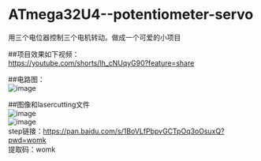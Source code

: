 # ATmega32U4--potentiometer-servo
用三个电位器控制三个电机转动。做成一个可爱的小项目  

##项目效果如下视频：  
https://youtube.com/shorts/lh_cNUqyG90?feature=share  

##电路图：  
![image](https://github.com/wenxiwei00/ATmega32U4--potentiometer-servo/assets/114196821/184dec57-472b-47ef-9a96-4766a6a46108)  

##图像和lasercutting文件  
![image](https://github.com/wenxiwei00/ATmega32U4--potentiometer-servo/assets/114196821/6df534b6-ec9c-486e-a833-599057849a49)  
![image](https://github.com/wenxiwei00/ATmega32U4--potentiometer-servo/assets/114196821/474c3016-fb5d-40c1-b52b-10951ed5c4fd)  
step链接：https://pan.baidu.com/s/1BoVLfPbpvGCTpOq3oOsuxQ?pwd=womk   
提取码：womk
